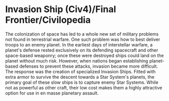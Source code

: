 # Invasion Ship (Civ4)/Final Frontier/Civilopedia

The colonization of space has led to a whole new set of military problems not found in terrestrial warfare. One such problem was how to best deliver troops to an enemy planet. In the earliest days of interstellar warfare, a planet's defense rested exclusively on its defending spacecraft and other space-based weaponry; once these were destroyed ships could land on the planet without much risk. However, when nations began establishing planet-based defenses to prevent these attacks, invasion became more difficult. The response was the creation of specialized Invasion Ships. Fitted with extra armor to survive the descent towards a Star System's planets, the primary goal of these slow ships is to capture enemy Star Systems. While not as powerful as other craft, their low cost makes them a highly attractive option for use in en masse planetary assault.